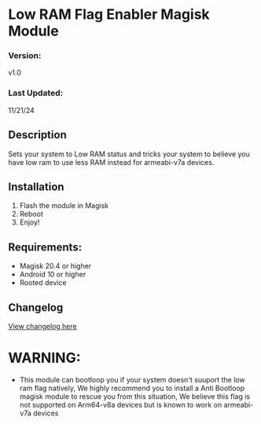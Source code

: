 # Low RAM Flag Enabler Magisk Module

### Version:
v1.0

### Last Updated:
11/21/24

## Description
Sets your system to Low RAM status and tricks your system to believe you have low ram to use less RAM instead for armeabi-v7a devices.

## Installation 
1. Flash the module in Magisk
3. Reboot
4. Enjoy!

## Requirements:
- Magisk 20.4 or higher
- Android 10 or higher
- Rooted device

## Changelog
[View changelog here](https://github.com/PS2ClassicsVault/Low-RAM-Flag-Enabler/blob/main/changelog.md)

# WARNING:
- This module can bootloop you if your system doesn't suuport the low ram flag natively, We highly recommend you to install a Anti Bootloop magisk module to rescue you from this situation, We believe this flag is not supported on Arm64-v8a devices but is known to work on armeabi-v7a devices

